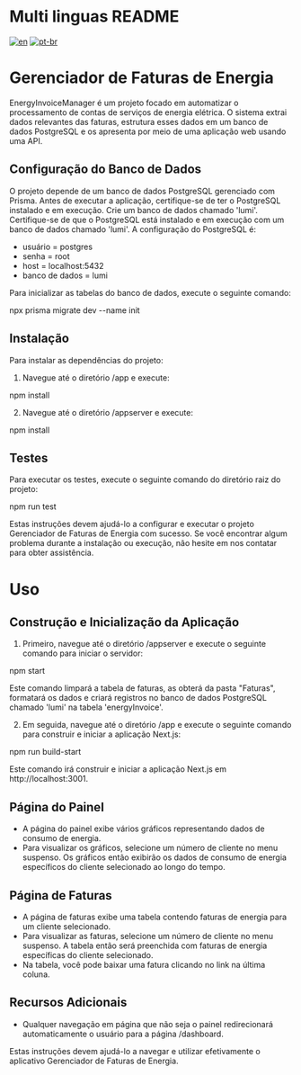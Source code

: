 # Multi linguas README

[![en](https://img.shields.io/badge/lang-en-red.svg)](https://github.com/gabrielcardn/energy-invoice-manager/blob/main/README..md)
[![pt-br](https://img.shields.io/badge/lang-pt--br-green.svg)](https://github.com/gabrielcardn/energy-invoice-manager/blob/main/README.pt-BR.md)

# Gerenciador de Faturas de Energia

EnergyInvoiceManager é um projeto focado em automatizar o processamento de contas de serviços de energia elétrica. O sistema extrai dados relevantes das faturas, estrutura esses dados em um banco de dados PostgreSQL e os apresenta por meio de uma aplicação web usando uma API.

## Configuração do Banco de Dados

O projeto depende de um banco de dados PostgreSQL gerenciado com Prisma. Antes de executar a aplicação, certifique-se de ter o PostgreSQL instalado e em execução. Crie um banco de dados chamado 'lumi'. 
Certifique-se de que o PostgreSQL está instalado e em execução com um banco de dados chamado 'lumi'. A configuração do PostgreSQL é:
- usuário = postgres
- senha = root
- host = localhost:5432
- banco de dados = lumi
  
Para inicializar as tabelas do banco de dados, execute o seguinte comando:

npx prisma migrate dev --name init


## Instalação

Para instalar as dependências do projeto:

1. Navegue até o diretório /app e execute:

npm install

2. Navegue até o diretório /appserver e execute:

npm install

## Testes

Para executar os testes, execute o seguinte comando do diretório raiz do projeto:

npm run test

Estas instruções devem ajudá-lo a configurar e executar o projeto Gerenciador de Faturas de Energia com sucesso. Se você encontrar algum problema durante a instalação ou execução, não hesite em nos contatar para obter assistência.

# Uso

## Construção e Inicialização da Aplicação

1. Primeiro, navegue até o diretório /appserver e execute o seguinte comando para iniciar o servidor:

npm start

Este comando limpará a tabela de faturas, as obterá da pasta "Faturas", formatará os dados e criará registros no banco de dados PostgreSQL chamado 'lumi' na tabela 'energyInvoice'.

2. Em seguida, navegue até o diretório /app e execute o seguinte comando para construir e iniciar a aplicação Next.js:

npm run build-start

Este comando irá construir e iniciar a aplicação Next.js em http://localhost:3001.

## Página do Painel

- A página do painel exibe vários gráficos representando dados de consumo de energia.
- Para visualizar os gráficos, selecione um número de cliente no menu suspenso. Os gráficos então exibirão os dados de consumo de energia específicos do cliente selecionado ao longo do tempo.

## Página de Faturas

- A página de faturas exibe uma tabela contendo faturas de energia para um cliente selecionado.
- Para visualizar as faturas, selecione um número de cliente no menu suspenso. A tabela então será preenchida com faturas de energia específicas do cliente selecionado.
- Na tabela, você pode baixar uma fatura clicando no link na última coluna.

## Recursos Adicionais

- Qualquer navegação em página que não seja o painel redirecionará automaticamente o usuário para a página /dashboard.

Estas instruções devem ajudá-lo a navegar e utilizar efetivamente o aplicativo Gerenciador de Faturas de Energia.
